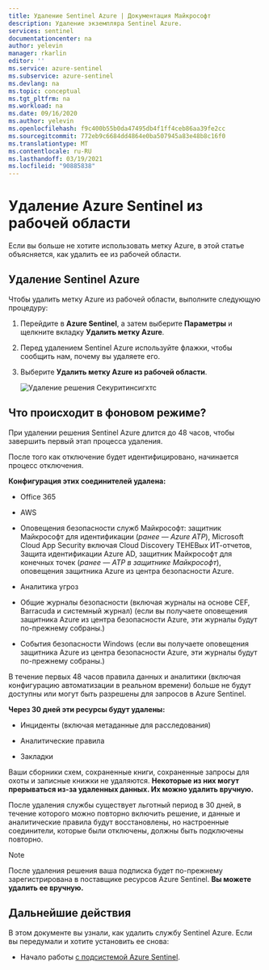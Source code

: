 ```yaml
---
title: Удаление Sentinel Azure | Документация Майкрософт
description: Удаление экземпляра Sentinel Azure.
services: sentinel
documentationcenter: na
author: yelevin
manager: rkarlin
editor: ''
ms.service: azure-sentinel
ms.subservice: azure-sentinel
ms.devlang: na
ms.topic: conceptual
ms.tgt_pltfrm: na
ms.workload: na
ms.date: 09/16/2020
ms.author: yelevin
ms.openlocfilehash: f9c400b55b0da47495db4f1ff4ceb86aa39fe2cc
ms.sourcegitcommit: 772eb9c6684dd4864e0ba507945a83e48b8c16f0
ms.translationtype: MT
ms.contentlocale: ru-RU
ms.lasthandoff: 03/19/2021
ms.locfileid: "90885838"
---
```

# <a name="remove-azure-sentinel-from-your-workspace"></a>Удаление Azure Sentinel из рабочей области

Если вы больше не хотите использовать метку Azure, в этой статье объясняется, как удалить ее из рабочей области.

## <a name="how-to-remove-azure-sentinel"></a>Удаление Sentinel Azure

Чтобы удалить метку Azure из рабочей области, выполните следующую процедуру:

1. Перейдите в **Azure Sentinel**, а затем выберите **Параметры** и щелкните вкладку **Удалить метку Azure**.

1. Перед удалением Sentinel Azure используйте флажки, чтобы сообщить нам, почему вы удаляете его.

1. Выберите **Удалить метку Azure из рабочей области**.
    
    ![Удаление решения Секуритинсигхтс](media/offboard/delete-solution.png)

## <a name="what-happens-behind-the-scenes"></a>Что происходит в фоновом режиме?

При удалении решения Sentinel Azure длится до 48 часов, чтобы завершить первый этап процесса удаления.

После того как отключение будет идентифицировано, начинается процесс отключения.

**Конфигурация этих соединителей удалена:**
-   Office 365

-   AWS

-   Оповещения безопасности служб Майкрософт: защитник Майкрософт для идентификации (*ранее — Azure ATP*), Microsoft Cloud App Security включая Cloud Discovery ТЕНЕВых ИТ-отчетов, Защита идентификации Azure AD, защитник Майкрософт для конечных точек (*ранее — ATP в защитнике Майкрософт*), оповещения защитника Azure из центра безопасности Azure.

-   Аналитика угроз

-   Общие журналы безопасности (включая журналы на основе CEF, Barracuda и системный журнал) (если вы получаете оповещения защитника Azure из центра безопасности Azure, эти журналы будут по-прежнему собраны.)

-   События безопасности Windows (если вы получаете оповещения защитника Azure из центра безопасности Azure, эти журналы будут по-прежнему собраны.)

В течение первых 48 часов правила данных и аналитики (включая конфигурацию автоматизации в реальном времени) больше не будут доступны или могут быть разрешены для запросов в Azure Sentinel.

**Через 30 дней эти ресурсы будут удалены:**

-   Инциденты (включая метаданные для расследования)

-   Аналитические правила

-   Закладки

Ваши сборники схем, сохраненные книги, сохраненные запросы для охоты и записные книжки не удаляются. **Некоторые из них могут прерываться из-за удаленных данных. Их можно удалить вручную.**

После удаления службы существует льготный период в 30 дней, в течение которого можно повторно включить решение, и данные и аналитические правила будут восстановлены, но настроенные соединители, которые были отключены, должны быть подключены повторно.

> [!NOTE]
> После удаления решения ваша подписка будет по-прежнему зарегистрирована в поставщике ресурсов Azure Sentinel. **Вы можете удалить ее вручную.**




## <a name="next-steps"></a>Дальнейшие действия
В этом документе вы узнали, как удалить службу Sentinel Azure. Если вы передумали и хотите установить ее снова:
- Начало работы [с подсистемой Azure Sentinel](quickstart-onboard.md).
